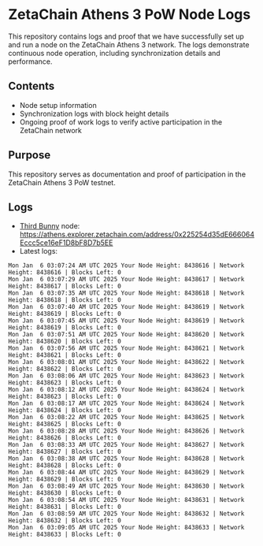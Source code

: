 # ZetaChain Athens 3 PoW Node Logs
This repository contains logs and proof that we have successfully set up and run a node on the ZetaChain Athens 3 network. The logs demonstrate continuous node operation, including synchronization details and performance.

## Contents
- Node setup information
- Synchronization logs with block height details
- Ongoing proof of work logs to verify active participation in the ZetaChain network

## Purpose
This repository serves as documentation and proof of participation in the ZetaChain Athens 3 PoW testnet.

## Logs

- [Third Bunny](https://thirdbunny.xyz/) node: https://athens.explorer.zetachain.com/address/0x225254d35dE666064Eccc5ce16eF1D8bF8D7b5EE
- Latest logs:
```
Mon Jan  6 03:07:24 AM UTC 2025 Your Node Height: 8438616 | Network Height: 8438616 | Blocks Left: 0
Mon Jan  6 03:07:29 AM UTC 2025 Your Node Height: 8438617 | Network Height: 8438617 | Blocks Left: 0
Mon Jan  6 03:07:35 AM UTC 2025 Your Node Height: 8438618 | Network Height: 8438618 | Blocks Left: 0
Mon Jan  6 03:07:40 AM UTC 2025 Your Node Height: 8438619 | Network Height: 8438619 | Blocks Left: 0
Mon Jan  6 03:07:45 AM UTC 2025 Your Node Height: 8438619 | Network Height: 8438619 | Blocks Left: 0
Mon Jan  6 03:07:51 AM UTC 2025 Your Node Height: 8438620 | Network Height: 8438620 | Blocks Left: 0
Mon Jan  6 03:07:56 AM UTC 2025 Your Node Height: 8438621 | Network Height: 8438621 | Blocks Left: 0
Mon Jan  6 03:08:01 AM UTC 2025 Your Node Height: 8438622 | Network Height: 8438622 | Blocks Left: 0
Mon Jan  6 03:08:06 AM UTC 2025 Your Node Height: 8438623 | Network Height: 8438623 | Blocks Left: 0
Mon Jan  6 03:08:12 AM UTC 2025 Your Node Height: 8438624 | Network Height: 8438623 | Blocks Left: 0
Mon Jan  6 03:08:17 AM UTC 2025 Your Node Height: 8438624 | Network Height: 8438624 | Blocks Left: 0
Mon Jan  6 03:08:22 AM UTC 2025 Your Node Height: 8438625 | Network Height: 8438625 | Blocks Left: 0
Mon Jan  6 03:08:28 AM UTC 2025 Your Node Height: 8438626 | Network Height: 8438626 | Blocks Left: 0
Mon Jan  6 03:08:33 AM UTC 2025 Your Node Height: 8438627 | Network Height: 8438627 | Blocks Left: 0
Mon Jan  6 03:08:38 AM UTC 2025 Your Node Height: 8438628 | Network Height: 8438628 | Blocks Left: 0
Mon Jan  6 03:08:44 AM UTC 2025 Your Node Height: 8438629 | Network Height: 8438629 | Blocks Left: 0
Mon Jan  6 03:08:49 AM UTC 2025 Your Node Height: 8438630 | Network Height: 8438630 | Blocks Left: 0
Mon Jan  6 03:08:54 AM UTC 2025 Your Node Height: 8438631 | Network Height: 8438631 | Blocks Left: 0
Mon Jan  6 03:08:59 AM UTC 2025 Your Node Height: 8438632 | Network Height: 8438632 | Blocks Left: 0
Mon Jan  6 03:09:05 AM UTC 2025 Your Node Height: 8438633 | Network Height: 8438633 | Blocks Left: 0
```
